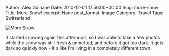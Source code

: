 Author: Alex Guinane
Date: 2010-12-01 17:56:00+00:00
Slug: more-snow
Title: More Snow!
excerpt: None
post_format: Image
Category: Travel
Tags: Switzerland

![More Snow](/images/2010/2010-12-01-more-snow/p1050734.jpg)

It started snowing again this afternoon, so I was able to take a few photos while the snow was still fresh & unmelted, and before it got too dark. It gets dark so quickly now - it's like I'm living in a completely different town.
